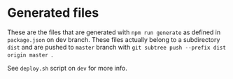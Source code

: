# Generated files

These are the files that are generated with `npm run generate` as defined in `package.json` on dev branch. These files actually belong to a subdirectory `dist` and are pushed to `master` branch with `git subtree push --prefix dist origin master `.

See `deploy.sh` script on `dev` for more info.
